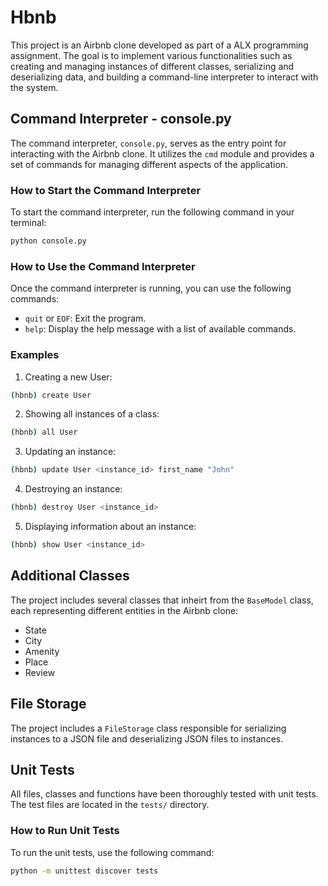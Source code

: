 # Hbnb

This project is an Airbnb clone developed as part of a ALX programming assignment. The goal is to implement various functionalities such as creating and managing instances of different classes, serializing and deserializing data, and building a command-line interpreter to interact with the system.

## Command Interpreter - console.py

The command interpreter, `console.py`, serves as the entry point for interacting with the Airbnb clone. It utilizes the `cmd` module and provides a set of commands for managing different aspects of the application.

### How to Start the Command Interpreter

To start the command interpreter, run the following command in your terminal:

```bash
python console.py
```

### How to Use the Command Interpreter

Once the command interpreter is running, you can use the following commands:

- `quit` or `EOF`: Exit the program.
- `help`: Display the help message with a list of available commands.

### Examples

1. Creating a new User:

```bash
(hbnb) create User
```

2. Showing all instances of a class:

```bash
(hbnb) all User
```

3. Updating an instance:

```bash
(hbnb) update User <instance_id> first_name "John"
```

4. Destroying an instance:

```bash
(hbnb) destroy User <instance_id>
```

5. Displaying information about an instance:

```bash
(hbnb) show User <instance_id>
```

## Additional Classes

The project includes several classes that inheirt from the `BaseModel` class, each representing different entities in the Airbnb clone:

- State
- City
- Amenity
- Place
- Review

## File Storage

The project includes a `FileStorage` class responsible for serializing instances to a JSON file and deserializing JSON files to instances.

## Unit Tests

All files, classes and functions have been thoroughly tested with unit tests. The test files are located in the `tests/` directory.

### How to Run Unit Tests

To run the unit tests, use the following command:

```bash
python -m unittest discover tests
```
